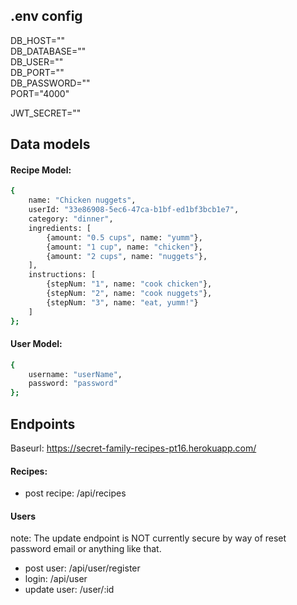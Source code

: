 ## .env config
DB_HOST=""<br/>
DB_DATABASE=""<br/>
DB_USER=""<br/>
DB_PORT=""<br/>
DB_PASSWORD=""<br/>
PORT="4000"<br/>

JWT_SECRET=""<br/>


## Data models
#### Recipe Model:
```sh
{
    name: "Chicken nuggets",
    userId: "33e86908-5ec6-47ca-b1bf-ed1bf3bcb1e7",
    category: "dinner",
    ingredients: [
        {amount: "0.5 cups", name: "yumm"},
        {amount: "1 cup", name: "chicken"},
        {amount: "2 cups", name: "nuggets"},
    ],
    instructions: [
        {stepNum: "1", name: "cook chicken"},
        {stepNum: "2", name: "cook nuggets"},
        {stepNum: "3", name: "eat, yumm!"}
    ]
};
```

#### User Model:
```sh
{
    username: "userName",
    password: "password"
};
```

## Endpoints
Baseurl: https://secret-family-recipes-pt16.herokuapp.com/


#### Recipes:
* post recipe: /api/recipes


#### Users
note: The update endpoint is NOT currently secure by way of reset password email or anything like that.
* post user: /api/user/register
* login: /api/user
* update user: /user/:id 